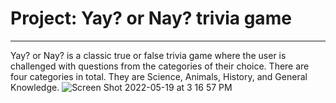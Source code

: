 # Project: Yay? or Nay? trivia game
---
Yay? or Nay? is a classic true or false trivia game where the user is challenged with questions from the categories of their choice. There are four categories in total. They are Science, Animals, History, and General Knowledge.
![Screen Shot 2022-05-19 at 3 16 57 PM](https://user-images.githubusercontent.com/101905331/169387887-42855342-2382-4281-ac03-0bbe6a3e7317.png)
